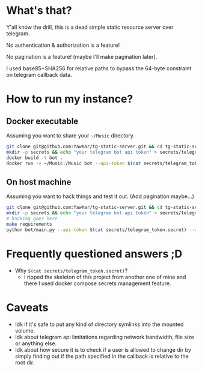 # What's that?
Y'all know the drill, this is a dead simple static resource server over telegram.

No authentication & authorization is a feature!

No pagination is a feature! (maybe I'll make pagination later).

I used base85+SHA256 for relative paths to bypass the 64-byte constraint on telegram callback data.

# How to run my instance?
## Docker executable
Assuming you want to share your `~/Music` directory.
```bash
git clone git@github.com:YawKar/tg-static-server.git && cd tg-static-server
mkdir -p secrets && echo "your telegram bot api token" > secrets/telegram_token.secret
docker build -t bot .
docker run -v ~/Music:/Music bot --api-token $(cat secrets/telegram_token.secret) --root-dir /Music
```
## On host machine
Assuming you want to hack things and test it out. (Add pagination maybe...)
```bash
git clone git@github.com:YawKar/tg-static-server.git && cd tg-static-server
mkdir -p secrets && echo "your telegram bot api token" > secrets/telegram_token.secret
# hacking goes here
make requirements
python bot/main.py --api-token $(cat secrets/telegram_token.secret) --root-dir ~/Music
```

# Frequently questioned answers ;D
- Why `$(cat secrets/telegram_token.secret)`?
  - I ripped the skeleton of this project from another one of mine and there I used docker compose secrets management feature.

# Caveats
- Idk if it's safe to put any kind of directory symlinks into the mounted volume.
- Idk about telegram api limitations regarding network bandwidth, file size or anything else.
- Idk about how secure it is to check if a user is allowed to change dir by simply finding out
if the path specified in the callback is relative to the root dir.

